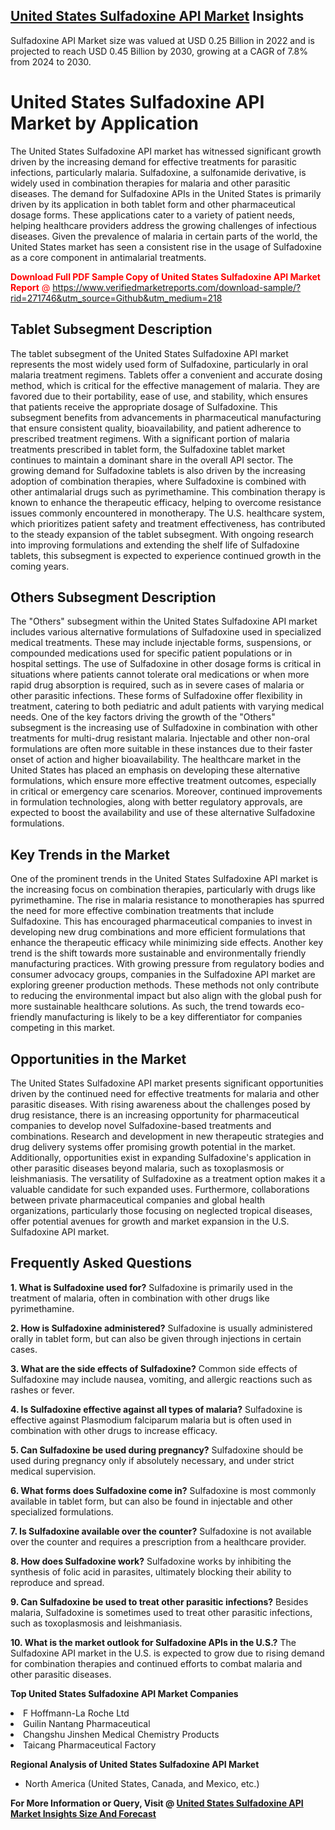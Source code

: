 <h2><a href="https://www.verifiedmarketreports.com/download-sample/?rid=271746&amp;utm_source=Github&amp;utm_medium=218" target="_blank">United States Sulfadoxine API Market</a> Insights</h2><p>Sulfadoxine API Market size was valued at USD 0.25 Billion in 2022 and is projected to reach USD 0.45 Billion by 2030, growing at a CAGR of 7.8% from 2024 to 2030.</p><p> <h1>United States Sulfadoxine API Market by Application</h1> <p>The United States Sulfadoxine API market has witnessed significant growth driven by the increasing demand for effective treatments for parasitic infections, particularly malaria. Sulfadoxine, a sulfonamide derivative, is widely used in combination therapies for malaria and other parasitic diseases. The demand for Sulfadoxine APIs in the United States is primarily driven by its application in both tablet form and other pharmaceutical dosage forms. These applications cater to a variety of patient needs, helping healthcare providers address the growing challenges of infectious diseases. Given the prevalence of malaria in certain parts of the world, the United States market has seen a consistent rise in the usage of Sulfadoxine as a core component in antimalarial treatments. <p><span class=""><span style="color: #ff0000;"><strong>Download Full PDF Sample Copy of United States Sulfadoxine API Market Report</strong> @ </span><a href="https://www.verifiedmarketreports.com/download-sample/?rid=271746&amp;utm_source=Github&amp;utm_medium=218" target="_blank">https://www.verifiedmarketreports.com/download-sample/?rid=271746&amp;utm_source=Github&amp;utm_medium=218</a></span></p></p> <h2>Tablet Subsegment Description</h2> <p>The tablet subsegment of the United States Sulfadoxine API market represents the most widely used form of Sulfadoxine, particularly in oral malaria treatment regimens. Tablets offer a convenient and accurate dosing method, which is critical for the effective management of malaria. They are favored due to their portability, ease of use, and stability, which ensures that patients receive the appropriate dosage of Sulfadoxine. This subsegment benefits from advancements in pharmaceutical manufacturing that ensure consistent quality, bioavailability, and patient adherence to prescribed treatment regimens. With a significant portion of malaria treatments prescribed in tablet form, the Sulfadoxine tablet market continues to maintain a dominant share in the overall API sector. The growing demand for Sulfadoxine tablets is also driven by the increasing adoption of combination therapies, where Sulfadoxine is combined with other antimalarial drugs such as pyrimethamine. This combination therapy is known to enhance the therapeutic efficacy, helping to overcome resistance issues commonly encountered in monotherapy. The U.S. healthcare system, which prioritizes patient safety and treatment effectiveness, has contributed to the steady expansion of the tablet subsegment. With ongoing research into improving formulations and extending the shelf life of Sulfadoxine tablets, this subsegment is expected to experience continued growth in the coming years.</p> <h2>Others Subsegment Description</h2> <p>The "Others" subsegment within the United States Sulfadoxine API market includes various alternative formulations of Sulfadoxine used in specialized medical treatments. These may include injectable forms, suspensions, or compounded medications used for specific patient populations or in hospital settings. The use of Sulfadoxine in other dosage forms is critical in situations where patients cannot tolerate oral medications or when more rapid drug absorption is required, such as in severe cases of malaria or other parasitic infections. These forms of Sulfadoxine offer flexibility in treatment, catering to both pediatric and adult patients with varying medical needs. One of the key factors driving the growth of the "Others" subsegment is the increasing use of Sulfadoxine in combination with other treatments for multi-drug resistant malaria. Injectable and other non-oral formulations are often more suitable in these instances due to their faster onset of action and higher bioavailability. The healthcare market in the United States has placed an emphasis on developing these alternative formulations, which ensure more effective treatment outcomes, especially in critical or emergency care scenarios. Moreover, continued improvements in formulation technologies, along with better regulatory approvals, are expected to boost the availability and use of these alternative Sulfadoxine formulations.</p> <h2>Key Trends in the Market</h2> <p>One of the prominent trends in the United States Sulfadoxine API market is the increasing focus on combination therapies, particularly with drugs like pyrimethamine. The rise in malaria resistance to monotherapies has spurred the need for more effective combination treatments that include Sulfadoxine. This has encouraged pharmaceutical companies to invest in developing new drug combinations and more efficient formulations that enhance the therapeutic efficacy while minimizing side effects. Another key trend is the shift towards more sustainable and environmentally friendly manufacturing practices. With growing pressure from regulatory bodies and consumer advocacy groups, companies in the Sulfadoxine API market are exploring greener production methods. These methods not only contribute to reducing the environmental impact but also align with the global push for more sustainable healthcare solutions. As such, the trend towards eco-friendly manufacturing is likely to be a key differentiator for companies competing in this market.</p> <h2>Opportunities in the Market</h2> <p>The United States Sulfadoxine API market presents significant opportunities driven by the continued need for effective treatments for malaria and other parasitic diseases. With rising awareness about the challenges posed by drug resistance, there is an increasing opportunity for pharmaceutical companies to develop novel Sulfadoxine-based treatments and combinations. Research and development in new therapeutic strategies and drug delivery systems offer promising growth potential in the market. Additionally, opportunities exist in expanding Sulfadoxine's application in other parasitic diseases beyond malaria, such as toxoplasmosis or leishmaniasis. The versatility of Sulfadoxine as a treatment option makes it a valuable candidate for such expanded uses. Furthermore, collaborations between private pharmaceutical companies and global health organizations, particularly those focusing on neglected tropical diseases, offer potential avenues for growth and market expansion in the U.S. Sulfadoxine API market.</p> <h2>Frequently Asked Questions</h2> <p><strong>1. What is Sulfadoxine used for?</strong> Sulfadoxine is primarily used in the treatment of malaria, often in combination with other drugs like pyrimethamine.</p> <p><strong>2. How is Sulfadoxine administered?</strong> Sulfadoxine is usually administered orally in tablet form, but can also be given through injections in certain cases.</p> <p><strong>3. What are the side effects of Sulfadoxine?</strong> Common side effects of Sulfadoxine may include nausea, vomiting, and allergic reactions such as rashes or fever.</p> <p><strong>4. Is Sulfadoxine effective against all types of malaria?</strong> Sulfadoxine is effective against Plasmodium falciparum malaria but is often used in combination with other drugs to increase efficacy.</p> <p><strong>5. Can Sulfadoxine be used during pregnancy?</strong> Sulfadoxine should be used during pregnancy only if absolutely necessary, and under strict medical supervision.</p> <p><strong>6. What forms does Sulfadoxine come in?</strong> Sulfadoxine is most commonly available in tablet form, but can also be found in injectable and other specialized formulations.</p> <p><strong>7. Is Sulfadoxine available over the counter?</strong> Sulfadoxine is not available over the counter and requires a prescription from a healthcare provider.</p> <p><strong>8. How does Sulfadoxine work?</strong> Sulfadoxine works by inhibiting the synthesis of folic acid in parasites, ultimately blocking their ability to reproduce and spread.</p> <p><strong>9. Can Sulfadoxine be used to treat other parasitic infections?</strong> Besides malaria, Sulfadoxine is sometimes used to treat other parasitic infections, such as toxoplasmosis and leishmaniasis.</p> <p><strong>10. What is the market outlook for Sulfadoxine APIs in the U.S.?</strong> The Sulfadoxine API market in the U.S. is expected to grow due to rising demand for combination therapies and continued efforts to combat malaria and other parasitic diseases.</p> </p><p><strong>Top United States Sulfadoxine API Market Companies</strong></p><div data-test-id=""><p><li>F Hoffmann-La Roche Ltd</li><li> Guilin Nantang Pharmaceutical</li><li> Changshu Jinshen Medical Chemistry Products</li><li> Taicang Pharmaceutical Factory</li></p><div><strong>Regional Analysis of&nbsp;United States Sulfadoxine API Market</strong></div><ul><li dir="ltr"><p dir="ltr">North America&nbsp;(United States, Canada, and Mexico, etc.)</p></li></ul><p><strong>For More Information or Query, Visit @&nbsp;</strong><strong><a href="https://www.verifiedmarketreports.com/product/sulfadoxine-api-market/?utm_source=Github&amp;utm_medium=218" target="_blank">United States Sulfadoxine API Market Insights Size And Forecast</a></strong></p></div>
